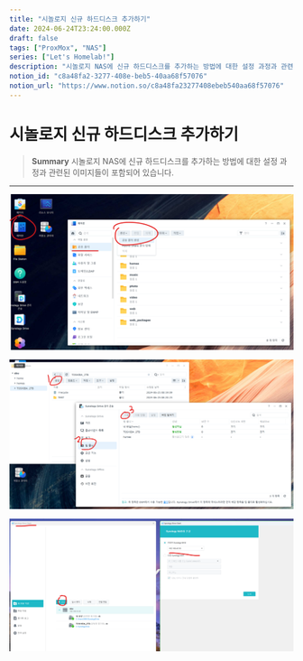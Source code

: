 ```yaml
---
title: "시놀로지 신규 하드디스크 추가하기"
date: 2024-06-24T23:24:00.000Z
draft: false
tags: ["ProxMox", "NAS"]
series: ["Let's Homelab!"]
description: "시놀로지 NAS에 신규 하드디스크를 추가하는 방법에 대한 설정 과정과 관련된 이미지들이 포함되어 있습니다."
notion_id: "c8a48fa2-3277-408e-beb5-40aa68f57076"
notion_url: "https://www.notion.so/c8a48fa23277408ebeb540aa68f57076"
---
```


# 시놀로지 신규 하드디스크 추가하기

> **Summary**
> 시놀로지 NAS에 신규 하드디스크를 추가하는 방법에 대한 설정 과정과 관련된 이미지들이 포함되어 있습니다.

---


![Image](image_4611912ee819.png)

![Image](image_528bab9d1c73.png)

![Image](image_5f7f7df94cd1.png)

